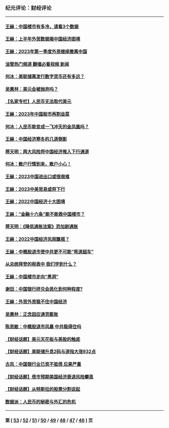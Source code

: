 ### 纪元评论：财经评论
---
#### [王赫：中国楼市有多冷，请看3个数据](../../pages/nsc1026/n14046129.md?09180330) 
#### [王赫：上半年外贸数据揭中国经济困境](../../pages/nsc1026/n14034198.md?09180330) 
#### [王赫：2023年第一季度外资继续撤离中国](../../pages/nsc1026/n13988870.md?09180330) 
#### [油管热门频道 翻墙必看视频 新闻](ok?09180330)
#### [何冰：美联储离发行数字货币还有多远？](../../pages/nsc1026/n13986109.md?09180330) 
#### [吴惠林：美元会被抛弃吗？](../../pages/nsc1026/n13984087.md?09180330) 
#### [【名家专栏】人民币无法取代美元](../../pages/nsc1026/n13974270.md?09180330) 
#### [王赫：2023年中国股市再割韭菜](../../pages/nsc1026/n13965334.md?09180330) 
#### [何冰：人民币能变成一飞冲天的金凤凰吗？](../../pages/nsc1026/n13964999.md?09180330) 
#### [王赫：中国经济寒冬的几道侧影](../../pages/nsc1026/n13932953.md?09180330) 
#### [蒋天明：两大风险将中国经济推入下行通道](../../pages/nsc1026/n13929820.md?09180330) 
#### [何冰：散户行情到来，散户小心！](../../pages/nsc1026/n13928308.md?09180330) 
#### [王赫：2023中国进出口或很艰难](../../pages/nsc1026/n13911515.md?09180330) 
#### [王赫：2023中美贸易或将下行](../../pages/nsc1026/n13899005.md?09180330) 
#### [王赫：2022中国经济十大困境](../../pages/nsc1026/n13883766.md?09180330) 
#### [王赫：“金融十六条”能不能救中国楼市？](../../pages/nsc1026/n13868431.md?09180330) 
#### [蒋天明：《降低通胀法案》恐加剧通胀](../../pages/nsc1026/n13806996.md?09180330) 
#### [王赫：2022中国经济风雨飘摇？](../../pages/nsc1026/n13803207.md?09180330) 
#### [王赫：中概股退市使中共更不可能“弯道超车”](../../pages/nsc1026/n13802858.md?09180330) 
#### [从总统拜登的税表中 我们学到什么？](../../pages/nsc1026/n13773081.md?09180330) 
#### [王赫：中国楼市走向“黑洞”](../../pages/nsc1026/n13770647.md?09180330) 
#### [谢田：中国银行挤兑会恶化到何种程度?](../../pages/nsc1026/n13766965.md?09180330) 
#### [王赫：外贸外资稳不住中国经济](../../pages/nsc1026/n13753933.md?09180330) 
#### [吴惠林：正念因应通货膨胀](../../pages/nsc1026/n13750350.md?09180330) 
#### [陈思敏：中概股退市风暴 中共稳得住吗](../../pages/nsc1026/n13738978.md?09180330) 
#### [【财经话题】美元天花板与美股的触底](../../pages/nsc1026/n13736495.md?09180330) 
#### [【财经话题】美联储升息2码与道指大涨932点](../../pages/nsc1026/n13727377.md?09180330) 
#### [古风：中国银行业已资不抵债 后果严重](../../pages/nsc1026/n13726111.md?09180330) 
#### [【财经话题】债市预期美国经济衰退风险攀高](../../pages/nsc1026/n13698043.md?09180330) 
#### [【财经话题】从特斯拉的股票分割说起](../../pages/nsc1026/n13679733.md?09180330) 
#### [数据派：人民币的秘密与外汇的危机](../../pages/nsc1026/n13667092.md?09180330) 

---
#### 第 [ [53](./53.md?09180330) / [52](./52.md?09180330) / [51](./51.md?09180330) / [50](./50.md?09180330) / [49](./49.md?09180330) / [48](./48.md?09180330) / [47](./47.md?09180330) / [46](./46.md?09180330) ] 页
